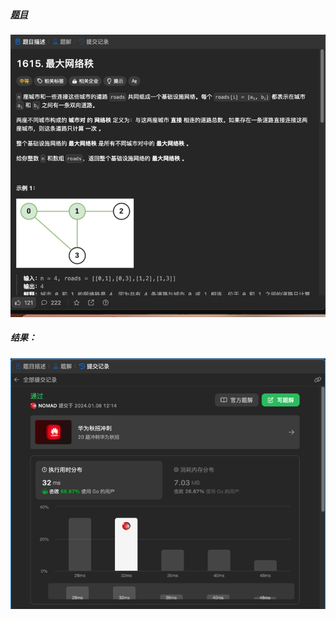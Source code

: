 ##### [题目](https://leetcode.cn/problems/maximal-network-rank/description/)
![pic](img.png)
##### 结果：
![pic](result.png)